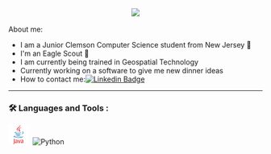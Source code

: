 
<!--
**weldrediii/weldrediii** is a ✨ _special_ ✨ repository because its `README.md` (this file) appears on your GitHub profile.

Here are some ideas to get you started:

- 🔭 I’m currently working on ...
- 🌱 I’m currently learning ...
- 👯 I’m looking to collaborate on ...
- 🤔 I’m looking for help with ...
- 💬 Ask me about ...
- 📫 How to reach me: ...
- 😄 Pronouns: ...
- ⚡ Fun fact: ...
-->
<div id="header" align="center">
    <img src= "https://giphy.com/gifs/angry-frustrated-L4AQvif7x9fS8" width="100"/>
</div>

About me:
- I am a Junior Clemson Computer Science student from New Jersey :tiger:
- I'm an Eagle Scout :eagle:
- I am currently being trained in Geospatial Technology 
- Currently working on a software to give me new dinner ideas
- How to contact me:[![Linkedin Badge](https://img.shields.io/badge/-kakbar-blue?style=flat&logo=Linkedin&logoColor=white)](https://www.linkedin.com/in/ward-eldred-iii-01aa1821b?lipi=urn%3Ali%3Apage%3Ad_flagship3_profile_view_base_contact_details%3Bpv1H4UsAQXea%2FrP2jb7%2BkQ%3D%3D)

---

### :hammer_and_wrench: Languages and Tools :
<div>
<img src="https://github.com/devicons/devicon/blob/master/icons/java/java-original-wordmark.svg" title="Java" alt="Java" width="40" height="40"/>&nbsp;
<img src="https://cdn.jsdelivr.net/gh/devicons/devicon/icons/python/python-original.svg" title="Python" alt="Python" width="40" height="40"/>&nbsp;
</div>
